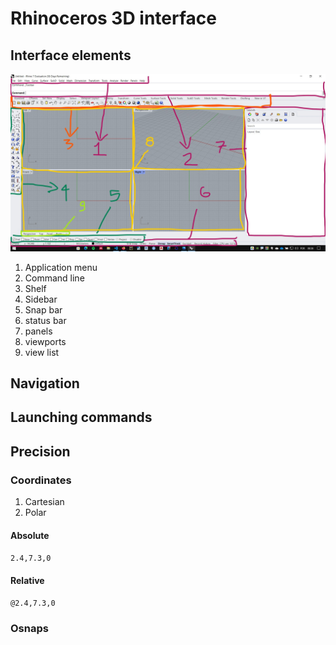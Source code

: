 # Rhinoceros 3D interface


## Interface elements

![Interface](./inter01.jpg)

1. Application menu
2. Command line
3. Shelf
4. Sidebar
5. Snap bar
6. status bar
7. panels
8. viewports
9. view list

## Navigation

## Launching commands

## Precision

### Coordinates

1. Cartesian
2. Polar

#### Absolute

``` 2.4,7.3,0 ``` 

#### Relative

``` @2.4,7.3,0 ``` 

### Osnaps




